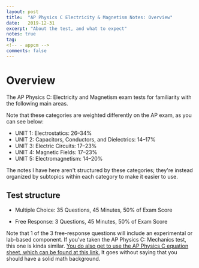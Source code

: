 ```yaml
---
layout: post
title:  "AP Physics C Electricity & Magnetism Notes: Overview"
date:   2019-12-31
excerpt: "About the test, and what to expect"
notes: true
tag:
<!-- - appcm -->
comments: false
---
```


# Overview

The AP Physics C: Electricity and Magnetism exam tests for familiarity with the following main areas.

Note that these categories are weighted differently on the AP exam, as you can see below:

- UNIT 1: Electrostatics: 26–34%
- UNIT 2: Capacitors, Conductors, and Dielectrics: 14–17%
- UNIT 3: Electric Circuits: 17–23%
- UNIT 4: Magnetic Fields: 17–23%
- UNIT 5: Electromagnetism: 14–20%

The notes I have here aren't structured by these categories; they're instead organized by subtopics within each category to make it easier to use.

## Test structure

- Multiple Choice: 35 Questions, 45 Minutes, 50% of Exam Score

- Free Response: 3 Questions, 45 Minutes, 50% of Exam Score

Note that 1 of the 3 free-response questions will include an experimental or lab-based component.
If you've taken the AP Physics C: Mechanics test, this one is kinda similar. [You do also get to use the AP Physics C equation sheet, which can be found at this link.](https://secure-media.collegeboard.org/digitalServices/pdf/ap/physics-c-tables-and-equations-list.pdf) It goes without saying that you should have a solid math background.
